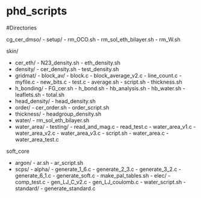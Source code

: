 # phd_scripts

#Directories

cg_cer_dmso/
            - setup/
                     - rm_OCO.sh
                     - rm_sol_eth_bilayer.sh
                     - rm_W.sh
  
skin/
  - cer_eth/
            - N23_density.sh
            - eth_density.sh
  - density/
            - cer_density.sh
            - test_density.sh
  - gridmat/
              - block_av/
                          - block.c
                          - block_average_v2.c
                          - line_count.c
                          - myfile.c
                          - new_bits.c
                          - test.c
              - average.sh
              - script.sh
              - thickness.sh
  - h_bonding/
              - FG_cer.sh
              - h_bond.sh
              - hb_analysis.sh
              - hb_water.sh
              - leaflets.sh
              - total.sh
  - head_density/
                  - head_density.sh
  - order/
            - cer_order.sh
            - order_script.sh
  - thickness/
               - headgroup_density.sh
  - water/
            - rm_sol_eth_bilayer.sh 
  - water_area/
                - testing/
                            - read_and_mag.c
                            - read_test.c
                            - water_area_v1.c
                            - water_area_v2.c
                            - water_area_v3.c
                - script.sh
                - water_area.c
                - water_area_test.c

 soft_core
  - argon/
            - ar.sh
            - ar_script.sh
  - scps/
            - alpha/
                      - generate_1_6.c
                      - generate_2_3.c
                      - generate_3_2.c
                      - generate_6_1.c
                      - generate_soft.c
                      - make_pal_tables.sh
            - elec/
                      - comp_test.c
                      - gen_LJ_C_v2.c
                      - gen_LJ_coulomb.c
                      - water_script.sh
            - standard/
                        - generate_standard.c
 
